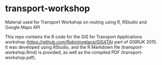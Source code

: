 # transport-workshop
Material used for Transport Workshop on routing using R, RStudio and Google Maps API

This repo contains the R code for the GIS for Transport Applications workshop (https://github.com/Robinlovelace/GIS4TA) part of GISRUK 2015. It was developed using RStudio, and the R Markdown file (transport-workshop.Rmd) is provided, as well as the compiled PDF (transport-workshop.pdf). 